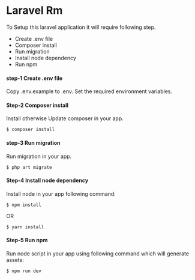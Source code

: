 # Laravel Rm

To Setup this laravel application it will require following step.
- Create .env file
- Composer install
- Run migration
- Install node dependency
- Run npm

#### step-1 Create .env file
Copy .env.example to .env. Set the required environment variables.

#### Step-2 Composer install
Install otherwise Update composer in your app.

`$ composer install`

#### step-3 Run migration
Run migration in your app.

`$ php art migrate`

#### Step-4 Install node dependency
Install node in your app following command:

`$ npm install`

OR

`$ yarn install`

#### Step-5 Run npm
Run node script in your app using following command which will generate assets:

`$ npm run dev`
